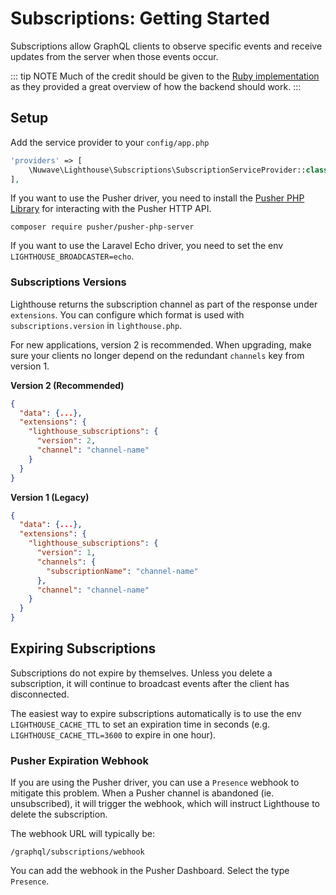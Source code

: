 # Subscriptions: Getting Started

Subscriptions allow GraphQL clients to observe specific events
and receive updates from the server when those events occur.

::: tip NOTE
Much of the credit should be given to the [Ruby implementation](https://github.com/rmosolgo/graphql-ruby/blob/master/guides/subscriptions/overview.md) as they provided a great overview of how the backend should work.
:::

## Setup

Add the service provider to your `config/app.php`

```php
'providers' => [
    \Nuwave\Lighthouse\Subscriptions\SubscriptionServiceProvider::class,
],
```

If you want to use the Pusher driver, you need to install the [Pusher PHP Library](https://github.com/pusher/pusher-http-php) for interacting with the Pusher HTTP API.

    composer require pusher/pusher-php-server

If you want to use the Laravel Echo driver, you need to set the env `LIGHTHOUSE_BROADCASTER=echo`.

### Subscriptions Versions

Lighthouse returns the subscription channel as part of the response under `extensions`.
You can configure which format is used with `subscriptions.version` in `lighthouse.php`.

For new applications, version 2 is recommended. When upgrading, make sure
your clients no longer depend on the redundant `channels` key from version 1.

**Version 2 (Recommended)**

```json
{
  "data": {...},
  "extensions": {
    "lighthouse_subscriptions": {
      "version": 2,
      "channel": "channel-name"
    }
  }
}
```

**Version 1 (Legacy)**

```json
{
  "data": {...},
  "extensions": {
    "lighthouse_subscriptions": {
      "version": 1,
      "channels": {
        "subscriptionName": "channel-name"
      },
      "channel": "channel-name"
    }
  }
}
```

## Expiring Subscriptions

Subscriptions do not expire by themselves.
Unless you delete a subscription, it will continue to broadcast events after the client has disconnected.

The easiest way to expire subscriptions automatically is to use the env `LIGHTHOUSE_CACHE_TTL`
to set an expiration time in seconds (e.g. `LIGHTHOUSE_CACHE_TTL=3600` to expire in one hour).

### Pusher Expiration Webhook

If you are using the Pusher driver, you can use a `Presence` webhook to mitigate this problem.
When a Pusher channel is abandoned (ie. unsubscribed), it will trigger the webhook,
which will instruct Lighthouse to delete the subscription.

The webhook URL will typically be:

```
/graphql/subscriptions/webhook
```

You can add the webhook in the Pusher Dashboard. Select the type `Presence`.
